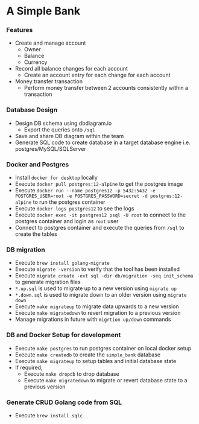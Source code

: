 # A Simple Bank

### Features

- Create and manage account
  - Owner
  - Balance
  - Currency
- Record all balance changes for each account
  - Create an account entry for each change for each account
- Money transfer transaction
  - Perform money transfer between 2 accounts consistently within a transaction

### Database Design

- Design DB schema using dbdiagram.io
  - Export the queries onto `/sql`
- Save and share DB diagram within the team
- Generate SQL code to create database in a target database engine i.e. postgres/MySQL/SQLServer

### Docker and Postgres

- Install `docker for desktop` locally
- Execute `docker pull postgres:12-alpine` to get the postgres image
- Execute `docker run --name postgres12 -p 5432:5432 -e POSTGRES_USER=root -e POSTGRES_PASSWORD=secret -d postgres:12-alpine` to run the postgres container
- Execute `docker logs postgres12` to see the logs
- Execute `docker exec -it postgres12 psql -U root` to connect to the postgres container and login as `root` user
- Connect to postgres container and execute the queries from `/sql` to create the tables

### DB migration

- Execute `brew install golang-migrate`
- Execute `migrate -version` to verify that the tool has been installed
- Execute `migrate create -ext sql -dir db/migration -seq init_schema` to generate migration files
- `*.up.sql` is used to migrate up to a new version using `migrate up`
- `*.down.sql` is used to migrate down to an older version using `migrate down`
- Execute `make migrateup` to migrate data upwards to a new version
- Execute `make migratedown` to revert migration to a previous version
- Manage migrations in future with `migrtion up/down` commands

### DB and Docker Setup for development

- Execute `make postgres` to run postgres container on local docker setup
- Execute `make createdb` to create the `simple_bank` database
- Execute `make migrateup` to setup tables and initial database state
- If required,
  - Execute `make dropdb` to drop database
  - Execute `make migratedown` to migrate or revert database state to a previous version

### Generate CRUD Golang code from SQL

- Execute `brew install sqlc`
